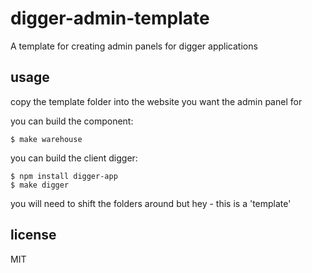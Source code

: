 digger-admin-template
=====================

A template for creating admin panels for digger applications

## usage

copy the template folder into the website you want the admin panel for

you can build the component:

```
$ make warehouse
```

you can build the client digger:

```
$ npm install digger-app
$ make digger
```

you will need to shift the folders around but hey - this is a 'template'

## license

MIT